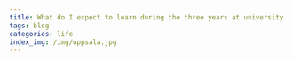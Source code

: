 ```yaml
---
title: What do I expect to learn during the three years at university
tags: blog
categories: life
index_img: /img/uppsala.jpg
---
```

